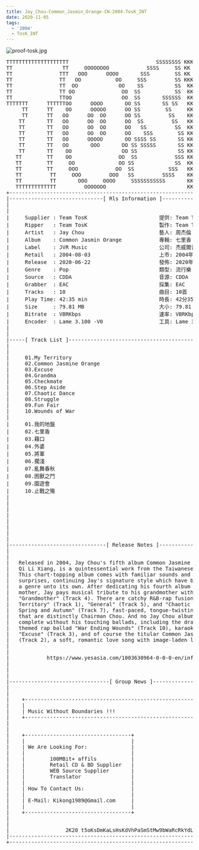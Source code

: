 ```yaml
---
title: Jay_Chou-Common_Jasmin_Orange-CN-2004-TosK_INT
date: 2020-11-05
tags:
  - '2004'
  - TosK_INT
---
```


![proof-tosk.jpg](https://goindex.65style.workers.dev/1:/Jay_Chou-Common_Jasmin_Orange-CN-2004-TosK_INT/00-jay_chou-common_jasmin_orange-cn-2004-proof-tosk.jpg)


<retrotxt v-slot>
<pre class="has-text-plain text-1x font-ibm_vga_8x16">TTTTTTTTTTTTTTTTTTTT                            SSSSSSSS KKKKKKKK  KKKKKKKKKKKKKK
TT                TT     OOOOOOOO            SSSS     SS KK   KKK  KKKK        KK
TT               TTT   OOO      OOOO       SSS        SS KK    KKK  KKK        KK
TT               TT   OO           OO     SSS         SS KKK      KKKK        KK
TT               TT  OO             OO    SS          SS  KK       KK        KK
TT               TT OO               OO  SS           SS  KK                KK
TT               TTOO                OO  SS       SSSSSS  KK                KK
TTTTTTT      TTTTTTOO      OOOO       OO SS       SS SS   KK               KK
     TT      TT    OO      OOOOO      OO SS        SS     KK              KK
     TT      TT   OO      OO  OO      OO SS         SS    KK              KK
    TT       TT   OO      OO  OO      OO  SS         SS   KK               KK
    TT       TT   OO      OO  OO      OO   SS         SS  KK                KK
    TT       TT   OO      OO  OO      OO    SSS        SS KK                 KK
    TT       TT   OO      OOOOO       OO SSSS SS       SS KK                  KK
    TT       TT   OO       OOO       OO SS SSSSS       SS KK                   KK
    TT       TT    OO                OO SS             SS KK       KK           KK
   TT        TT    OO               OO  SS            SSS KK      KKKK         KK
   TT        TT     OO              OO SS             SS  KK      KK KK       KK
   TT        TT     OOO            OO  SS           SSS   KK      KK  KK    KKK
   TT         TT     OOO         OOO   SS         SSSS    KK       KK  KK  KKK
   TT         TT       OOO     OOOO     SSSSSSSSSSS       KK KKKKKKKK  KK KKK
   TTTTTTTTTTTTT         OOOOOOO                          KKKK          KKKK
+------------------------------------------------------------------------------+
|------------------------------[ Rls Information ]-----------------------------|
|                                                                              |
|                                                                              |
|     Supplier : Team TosK                       提供: Team TosK               |
|     Ripper   : Team TosK                       製作: Team TosK               |
|     Artist   : Jay Chou                        藝人: 周杰倫                  |
|     Album    : Common Jasmin Orange            專輯: 七里香                  |
|     Label    : JVR Music                       公司: 杰威爾音樂              |
|     Retail   : 2004-08-03                      上市: 2004年08月03日          |
|     Release  : 2020-06-22                      發佈: 2020年06月22日          |
|     Genre    : Pop                             類型: 流行樂                  |
|     Source   : CDDA                            音源: CDDA                    |
|     Grabber  : EAC                             採集: EAC                     |
|     Tracks   : 10                              曲目: 10首                    |
|     Play Time: 42:35 min                       時長: 42分35秒                |
|     Size     : 79.81 MB                        大小: 79.81 MB                |
|     Bitrate  : VBRKbps                         速率: VBRKbps                 |
|     Encoder  : Lame 3.100 -V0                  工具: Lame 3.100 -V0          |
|                                                                              |
|                                                                              |
|-----[ Track List ]-----------------------------------------------------------|
|                                                                              |
|                                                                              |
|     01.My Territory                                        [04:03]           |
|     02.Common Jasmine Orange                               [04:57]           |
|     03.Excuse                                              [04:18]           |
|     04.Grandma                                             [04:03]           |
|     05.Checkmate                                           [03:22]           |
|     06.Step Aside                                          [03:58]           |
|     07.Chaotic Dance                                       [04:38]           |
|     08.Struggle                                            [04:27]           |
|     09.Fun Fair                                            [04:14]           |
|     10.Wounds of War                                       [04:35]           |
|                                                            -------           |
|     01.我的地盤                                            [04:03]           |
|     02.七里香                                              [04:57]           |
|     03.藉口                                                [04:18]           |
|     04.外婆                                                [04:03]           |
|     05.將軍                                                [03:22]           |
|     06.擱淺                                                [03:58]           |
|     07.亂舞春秋                                            [04:38]           |
|     08.困獸之鬥                                            [04:27]           |
|     09.園遊會                                              [04:14]           |
|     10.止戰之殤                                            [04:35]           |
|                                                            -------           |
|                                                             42:35 min        |
|                                                             79.81 MB         |
|                                                                              |
|                                                                              |
|                                                                              |
|                                                                              |
|                                                                              |
|-------------------------------[ Release Notes ]------------------------------|
|                                                                              |
|                                                                              |
|   Released in 2004, Jay Chou's fifth album Common Jasmine Orange, or         |
|   Qi Li Xiang, is a quintessential work from the Taiwanese superstar.        |
|   This chart-topping album comes with familiar sounds and pleasant           |
|   surprises, continuing Jay's signature style which have by now become       |
|   a genre unto its own. After dedicating his fourth album to his             |
|   mother, Jay pays musical tribute to his grandmother with the sweet         |
|   "Grandmother" (Track 4). There are catchy R&amp;B-rap fusions like "My         |
|   Territory" (Track 1), "General" (Track 5), and "Chaotic Dance of           |
|   Spring and Autumn" (Track 7), fast-paced, tongue-twisting numbers          |
|   that are distinctly Chairman Chou. And no Jay Chou album would be          |
|   complete without his touching ballads, including the dramatic war-         |
|   themed rap ballad "War Ending Wounds" (Track 10), karaoke favorite         |
|   "Excuse" (Track 3), and of course the titular Common Jasmine Orange        |
|   (Track 2), a soft, romantic love song with image-laden lyrics.             |
|                                                                              |
|                                                                              |
|            https://www.yesasia.com/1003630964-0-0-0-en/info.html             |
|                                                                              |
|                                                                              |
|                                                                              |
|--------------------------------[ Group News ]--------------------------------|
|                                                                              |
|                                                                              |
|    +--------------------------------------------------------------------+    |
|    |                                                                    |    |
|    | Music Without Boundaries !!!                                       |    |
|    +--------------------------------------------------------------------+    |
|                                                                              |
|                                                                              |
|    +----------------------------------+                                      |
|    |                                  |                                      |
|    | We Are Looking For:              |                                      |
|    |                                  |                                      |
|    |        100MBit+ affils           |                                      |
|    |        Retail CD &amp; BD Supplier   |                                      |
|    |        WEB Source Supplier       |                                      |
|    |        Translator                |                                      |
|    |                                  |                                      |
|    | How To Contact Us:               |                                      |
|    |                                  |                                      |
|    | E-Mail: Kikong1989@Gmail.com     |                                      |
|    |                                  |                    RlS No. 1828      |
|    +----------------------------------+                                      |
|                                                                              |
|                                                                              |
|                  2K20 t5oKsDmKaLsHsKdVhPaSmStMw9bWaRcRkYdL                   |
|------------------------------------------------------------------------------|
+------------------------------------------------------------------------------+
<span class="dos-cursor">_</span></pre>
</retrotxt>

<a-player 
    :options="{
        audio: [
          {
            name: '我的地盤',
            artist: '周杰倫',
            url: 'https://goindex.65style.workers.dev/1:/Jay_Chou-Common_Jasmin_Orange-CN-2004-TosK_INT/01-jay_chou-my_territory-tosk.mp3',
            cover: 'https://goindex.65style.workers.dev/1:/Jay_Chou-Common_Jasmin_Orange-CN-2004-TosK_INT/00-jay_chou-common_jasmin_orange-cn-2004-proof-tosk.jpg',
            theme: '#ebd0c2'
          },
        ]
    }"
/>


<download url="https://www85.zippyshare.com/v/NMpPejwl/file.html"/>


